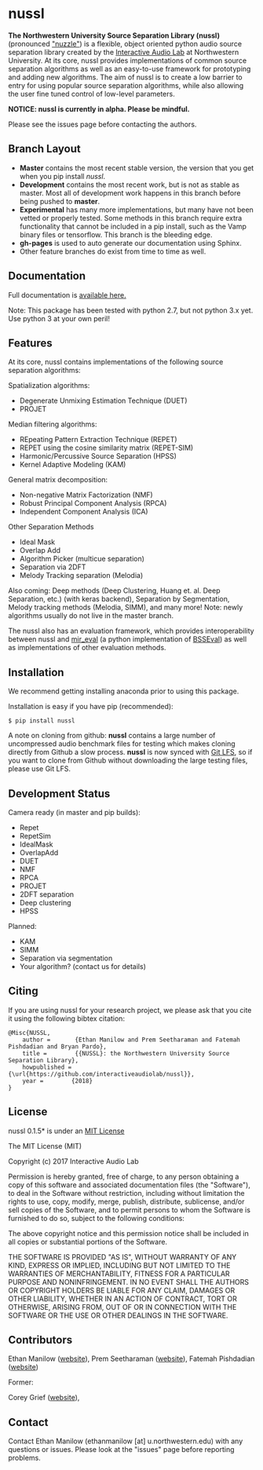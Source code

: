 
nussl
=====

**The Northwestern University Source Separation Library (nussl)** (pronounced ["nuzzle"](http://www.thefreedictionary.com/nuzzle)) is a flexible, object oriented python 
audio source separation library created by the [Interactive Audio Lab](http://music.cs.northwestern.edu/) 
at Northwestern University. At its core, nussl provides implementations of common source separation
algorithms as well as an easy-to-use framework for prototyping and adding new algorithms. The aim of nussl is
to create a low barrier to entry for using popular source separation algorithms, while also allowing the
user fine tuned control of low-level parameters.


**NOTICE: nussl is currently in alpha. Please be mindful.**

Please see the issues page before contacting the authors.

Branch Layout
-------------

- **Master** contains the most recent stable version, the version that you get when you pip install *nussl*.
- **Development** contains the most recent work, but is not as stable as master. Most all of development work happens
in this branch before being pushed to **master**.
- **Experimental** has many more implementations, but many have not been vetted or properly tested. Some methods in this
branch require extra functionality that cannot be included in a pip install, such as the Vamp binary files or 
tensorflow. This branch is the bleeding edge.
- **gh-pages** is used to auto generate our documentation using Sphinx.
- Other feature branches do exist from time to time as well.



Documentation
-------------

Full documentation is [available here.](https://interactiveaudiolab.github.io/nussl/)

Note: This package has been tested with python 2.7, but not python 3.x yet. Use python 3 at your own peril!


Features
--------

At its core, nussl contains implementations of the following source separation algorithms:

Spatialization algorithms:
* Degenerate Unmixing Estimation Technique (DUET)
* PROJET 

Median filtering algorithms:
* REpeating Pattern Extraction Technique (REPET)
* REPET using the cosine similarity matrix (REPET-SIM)
* Harmonic/Percussive Source Separation (HPSS)
* Kernel Adaptive Modeling (KAM) 

General matrix decomposition:
* Non-negative Matrix Factorization (NMF)
* Robust Principal Component Analysis (RPCA) 
* Independent Component Analysis (ICA)

Other Separation Methods
* Ideal Mask
* Overlap Add
* Algorithm Picker (multicue separation)
* Separation via 2DFT
* Melody Tracking separation (Melodia)

Also coming: Deep methods (Deep Clustering, Huang et. al. Deep Separation, etc.) (with keras backend), Separation by 
Segmentation, Melody tracking methods (Melodia, SIMM), and many more! Note: newly algorithms usually do not live in the master branch. 

The nussl also has an evaluation framework, which provides interoperability
between nussl and [mir_eval](https://github.com/craffel/mir_eval) (a python implementation of [BSSEval](http://bass-db.gforge.inria.fr/bss_eval)) as well as implementations of other evaluation methods. 


Installation
------------

We recommend getting installing anaconda prior to using this package.

Installation is easy if you have pip (recommended):
```
$ pip install nussl
```

A note on cloning from github: **nussl** contains a large number of uncompressed audio benchmark files for testing which makes cloning directly from Github a slow process. **nussl** is now synced with [Git LFS](https://git-lfs.github.com), so if you want to clone from Github without downloading the large testing files, please use Git LFS.


Development Status
------------------

Camera ready (in master and pip builds):
* Repet
* RepetSim
* IdealMask
* OverlapAdd
* DUET 
* NMF
* RPCA
* PROJET
* 2DFT separation
* Deep clustering
* HPSS

Planned:
* KAM
* SIMM
* Separation via segmentation
* Your algorithm? (contact us for details)


Citing
------

If you are using nussl for your research project, we please ask that you cite it using the following bibtex citation:

    @Misc{NUSSL,
        author =       {Ethan Manilow and Prem Seetharaman and Fatemah Pishdadian and Bryan Pardo},
        title =        {{NUSSL}: the Northwestern University Source Separation Library},
        howpublished = {\url{https://github.com/interactiveaudiolab/nussl}},
        year =        {2018}
    }


License
-------
nussl 0.1.5* is under an [MIT License](https://opensource.org/licenses/MIT)

The MIT License (MIT)

Copyright (c) 2017 Interactive Audio Lab

Permission is hereby granted, free of charge, to any person obtaining a copy of this software and associated documentation files (the "Software"), to deal in the Software without restriction, including without limitation the rights to use, copy, modify, merge, publish, distribute, sublicense, and/or sell copies of the Software, and to permit persons to whom the Software is furnished to do so, subject to the following conditions:

The above copyright notice and this permission notice shall be included in all copies or substantial portions of the Software.

THE SOFTWARE IS PROVIDED "AS IS", WITHOUT WARRANTY OF ANY KIND, EXPRESS OR IMPLIED, INCLUDING BUT NOT LIMITED TO THE WARRANTIES OF MERCHANTABILITY, FITNESS FOR A PARTICULAR PURPOSE AND NONINFRINGEMENT. IN NO EVENT SHALL THE AUTHORS OR COPYRIGHT HOLDERS BE LIABLE FOR ANY CLAIM, DAMAGES OR OTHER LIABILITY, WHETHER IN AN ACTION OF CONTRACT, TORT OR OTHERWISE, ARISING FROM, OUT OF OR IN CONNECTION WITH THE SOFTWARE OR THE USE OR OTHER DEALINGS IN THE SOFTWARE.


Contributors
------------
Ethan Manilow ([website](http://www.ethanmanilow.com)),
Prem Seetharaman ([website](http://prem.seeth.org/)),
Fatemah Pishdadian ([website](http://fatemehpishdadian.com/))

Former:

Corey Grief ([website](http://music.cs.northwestern.edu/emeritus.php)),


Contact
-------
Contact Ethan Manilow (ethanmanilow [at] u.northwestern.edu) with any questions or issues. Please look at the
"issues" page before reporting problems.
